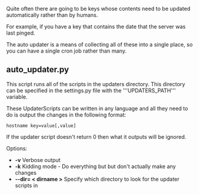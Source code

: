 Quite often there are going to be keys whose contents need to be updated automatically rather than by humans.

For example, if you have a key that contains the date that the server was last pinged.

The auto updater is a means of collecting all of these into a single place, so you can have a single cron job rather than many.

## auto\_updater.py ##
This script runs all of the scripts in the updaters directory. This directory can be specified in the settings.py file with the '''UPDATERS\_PATH''' variable.

These UpdaterScripts can be written in any language and all they need to do is output the changes in the following format:
```
hostname key=value[,value]
```

If the updater script doesn't return 0 then what it outputs will be ignored.

Options:
  * **-v** Verbose output
  * **-k** Kidding mode - Do everything but but don't actually make any changes
  * **--dir= < dirname >** Specify which directory to look for the updater scripts in